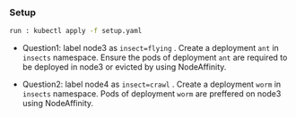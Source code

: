 ### Setup
```sh
run : kubectl apply -f setup.yaml
```

- Question1: label node3 as ```insect=flying``` . Create a deployment ``` ant ``` in ``` insects ``` namespace. Ensure the pods of deployment ``` ant ``` are required to be deployed  in node3 or evicted by using NodeAffinity.

- Question2: label node4 as ```insect=crawl``` . Create a deployment ``` worm ``` in ``` insects ``` namespace. Pods of deployment ``` worm ``` are preffered on node3 using NodeAffinity.
